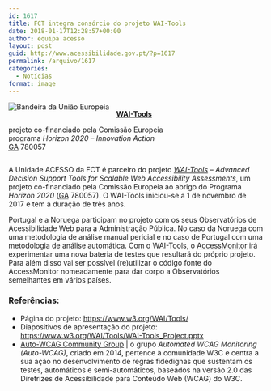 ```yaml
---
id: 1617
title: FCT integra consórcio do projeto WAI-Tools
date: 2018-01-17T12:28:57+00:00
author: equipa acesso
layout: post
guid: http://www.acessibilidade.gov.pt/?p=1617
permalink: /arquivo/1617
categories:
  - Notícias
format: image
---
```

<div style="display: table; width:100%; vertical-align:middle">
  <img style="float:left; margin-right:1em;" src="/wordpress/wp-content/uploads/2018/01/ue_flag.jpg" alt="Bandeira da União Europeia" /></p> 
  
  <p>
    <strong><a href="https://www.w3.org/WAI/Tools">WAI-Tools</a></strong>
  </p>
  
  <p>
    projeto co-financiado pela Comissão Europeia<br /> programa <em lang="en">Horizon 2020 &#8211; Innovation Action</em><br /> <abbr title="Grant Agreement" lang="en">GA</abbr> 780057
  </p>
</div>

<p style="clear:both;">
  A Unidade ACESSO da FCT é parceiro do projeto <em lang="en"><a href="https://www.w3.org/WAI/Tools/">WAI-Tools</a> &#8211; Advanced Decision Support Tools for Scalable Web Accessibility Assessments</em>, um projeto co-financiado pela Comissão Europeia ao abrigo do Programa <em lang="en">Horizon 2020</em> (<abbr title="Grant Agreement" lang="en">GA</abbr> 780057). O WAI-Tools iniciou-se a 1 de novembro de 2017 e tem a duração de três anos.
</p>

Portugal e a Noruega participam no projeto com os seus Observatórios de Acessibilidade Web para a Administração Pública. No caso da Noruega com uma metodologia de análise manual pericial e no caso de Portugal com uma metodologia de análise automática. Com o WAI-Tools, o [AccessMonitor](/accessmonitor) irá experimentar uma nova bateria de testes que resultará do próprio projeto. Para além disso vai ser possível (re)utilizar o código fonte do AccessMonitor nomeadamente para dar corpo a Observatórios semelhantes em vários países.

### Referências:

  * Página do projeto: <https://www.w3.org/WAI/Tools/>
  * Diapositivos de apresentação do projeto: <https://www.w3.org/WAI/Tools/WAI-Tools_Project.pptx>
  * [Auto-WCAG Community Group](https://auto-wcag.github.io/auto-wcag/) | o grupo <em lang="en">Automated WCAG Monitoring (Auto-WCAG)</em>, criado em 2014, pertence à comunidade W3C e centra a sua ação no desenvolvimento de regras fidedignas que sustentam os testes, automáticos e semi-automáticos, baseados na versão 2.0 das Diretrizes de Acessibilidade para Conteúdo Web (WCAG) do W3C.